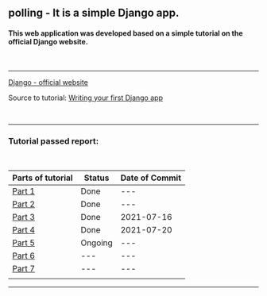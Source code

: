 ## polling - It is a simple Django app.

#### This web application was developed based on a simple tutorial on the official Django website.
<!-- For blank line use '<p>&nbsp;</p>' for 1 line or '<br/>' for 2 blank line. -->
<br/>

---
<a href="https://www.djangoproject.com">Django - official website</a>

Source to tutorial: <a href="https://docs.djangoproject.com/en/3.2/intro/tutorial01/">Writing your first Django app</a>

<br/>

---
### Tutorial passed report:
<p>&nbsp;</p>

| Parts of tutorial | Status | Date of Commit |
| ----------------- | ------ | -------------- |
| <a href='https://docs.djangoproject.com/en/3.2/intro/tutorial01/'>Part 1</a> | Done | ---        |
| <a href='https://docs.djangoproject.com/en/3.2/intro/tutorial02/'>Part 2</a> | Done | ---        |
| <a href='https://docs.djangoproject.com/en/3.2/intro/tutorial03/'>Part 3</a> | Done | 2021-07-16 |
| <a href='https://docs.djangoproject.com/en/3.2/intro/tutorial04/'>Part 4</a> | Done | 2021-07-20 |
| <a href='https://docs.djangoproject.com/en/3.2/intro/tutorial05/'>Part 5</a> | Ongoing | --- | 
| <a href='https://docs.djangoproject.com/en/3.2/intro/tutorial06/'>Part 6</a> | --- | --- |
| <a href='https://docs.djangoproject.com/en/3.2/intro/tutorial07/'>Part 7</a> | --- | --- |
||
---
